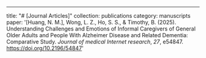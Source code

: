 ---
title: "# [Journal Articles]"
collection: publications
category: manuscripts
paper: '[Huang, N. M.], Wong, L. Z., Ho, S. S., & Timothy, B. (2025). Understanding Challenges and Emotions of Informal Caregivers of General Older Adults and People With Alzheimer Disease and Related Dementia: Comparative Study. *Journal of medical Internet research*, *27*, e54847. https://doi.org/10.2196/54847'
